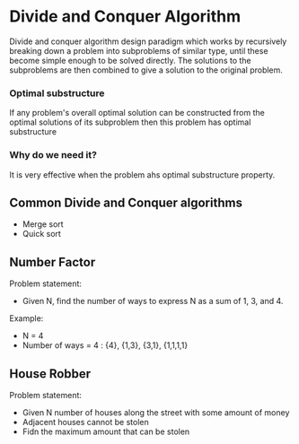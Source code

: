 # Divide and Conquer Algorithm
Divide and conquer algorithm design paradigm which works by recursively breaking down a problem into subproblems of similar type, until these become simple enough to be solved
directly. The solutions to the subproblems are then combined to give a solution to the original problem.

### Optimal substructure
If any problem's overall optimal solution can be constructed from the optimal solutions of its subproblem then this problem has optimal substructure

### Why do we need it?
It is very effective when the problem ahs optimal substructure property.

## Common Divide and Conquer algorithms
- Merge sort
- Quick sort

## Number Factor
Problem statement:
- Given N, find the number of ways to express N as a sum of 1, 3, and 4.

Example:
- N = 4
- Number of ways = 4 : {4}, {1,3}, {3,1}, {1,1,1,1}

## House Robber
Problem statement:
- Given N number of houses along the street with some amount of money
- Adjacent houses cannot be stolen
- Fidn the maximum amount that can be stolen